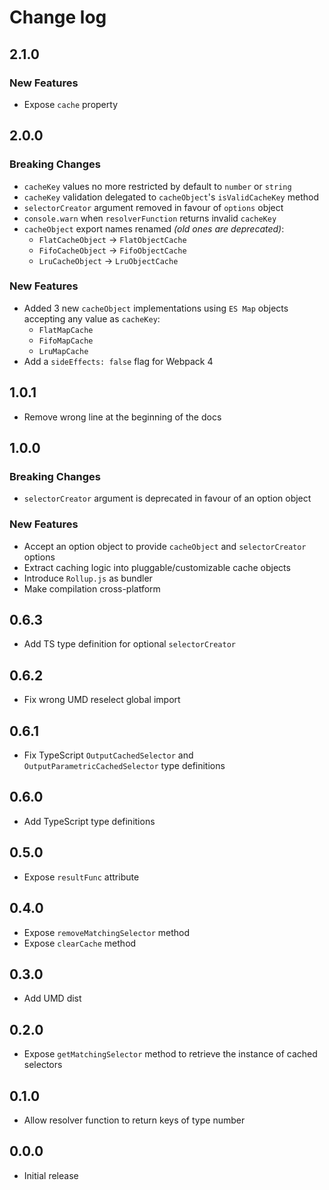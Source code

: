 # Change log

## 2.1.0

### New Features

* Expose `cache` property

## 2.0.0

### Breaking Changes

* `cacheKey` values no more restricted by default to `number` or `string`
* `cacheKey` validation delegated to `cacheObject`'s `isValidCacheKey` method
* `selectorCreator` argument removed in favour of `options` object
* `console.warn` when `resolverFunction` returns invalid `cacheKey`
* `cacheObject` export names renamed _(old ones are deprecated)_:
  * `FlatCacheObject` -> `FlatObjectCache`
  * `FifoCacheObject` -> `FifoObjectCache`
  * `LruCacheObject` -> `LruObjectCache`

### New Features

* Added 3 new `cacheObject` implementations using `ES Map` objects accepting any value as `cacheKey`:
  * `FlatMapCache`
  * `FifoMapCache`
  * `LruMapCache`
* Add a `sideEffects: false` flag for Webpack 4

## 1.0.1

* Remove wrong line at the beginning of the docs

## 1.0.0

### Breaking Changes

* `selectorCreator` argument is deprecated in favour of an option object

### New Features

* Accept an option object to provide `cacheObject` and `selectorCreator` options
* Extract caching logic into pluggable/customizable cache objects
* Introduce `Rollup.js` as bundler
* Make compilation cross-platform

## 0.6.3

* Add TS type definition for optional `selectorCreator`

## 0.6.2

* Fix wrong UMD reselect global import

## 0.6.1

* Fix TypeScript `OutputCachedSelector` and `OutputParametricCachedSelector` type definitions

## 0.6.0

* Add TypeScript type definitions

## 0.5.0

* Expose `resultFunc` attribute

## 0.4.0

* Expose `removeMatchingSelector` method
* Expose `clearCache` method

## 0.3.0

* Add UMD dist

## 0.2.0

* Expose `getMatchingSelector` method to retrieve the instance of cached selectors

## 0.1.0

* Allow resolver function to return keys of type number

## 0.0.0

* Initial release
